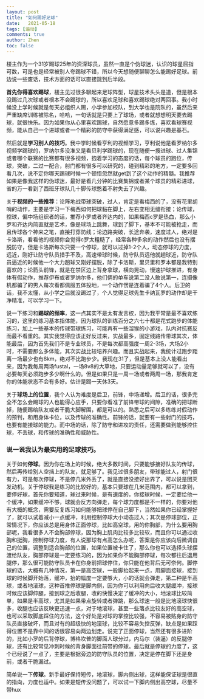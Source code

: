 ```yaml
---
layout: post
title: "如何踢好足球"
date:   2021-05-18
tags: [运动]
comments: true
author: Zhen
toc: false
---
```

楼主作为一个31岁踢球25年的资深球员，虽然一直是个伪球迷，认识的球星屈指可数，可是也是经常被别人夸踢球不错，所以今天想随便聊聊怎么能踢好足球。前边说一些废话，技术方面的话可以直接跳到后半段。

**首先你得喜欢踢球**，楼主见过很多聊起来足球阵型，球星技术头头是道，但是根本没踢过几次球或者根本不会踢球的，所以喜欢足球和喜欢踢球绝对两回事。我小时候没上学时候就是每天必组织人踢，小学参加校队，到大学也是院队的，虽然后来严重缺席训练被除名，哈哈，一句话就是只要上了球场，或者就想想明天要去踢球，就很快乐。因为如果你从心里喜欢踢球，自然愿意多踢多练，喜欢看球赛视频，能从自己一个进球或者一个精彩的防守中获得满足感，可以说兴趣是基石。

然后就是**学习别人的技巧**。我中学时候看亨利的视频学习，亨利说他是看罗纳尔多视频学踢球的，罗纳尔多没准又是看贝利学踢球的，现在随便一搜进球、过人集锦或者哪个联赛的比赛都有很多视频，抱着学习的态度的话，每个球员的跑位，传球，突破，二过一配合，射门都有很多可以研究的，碰到精彩的地方，一定要多回看几次，说不定你哪天踢球时候一个顿悟忽然就get到了这个动作的精髓。我推荐如果是像我这样的伪球迷，最好是看几分钟的比赛集锦或者某个球员的精彩进球，省的万一看到了西班牙球队几十脚传球憋着不射失去了兴趣。

关于**视频的一些推荐**：论阵地战带球突破，过人，肯定是看梅西的了，没有花里胡哨的动作，主要是学习一下梅西如何把球黏在脚上，左右变相无缝衔接；论传球，控球，偏中场组织者的话，推荐小罗或者齐达内的，如果梅西c罗是热血，那么小罗和齐达内简直就是艺术，像是球场上跳舞，球到了脚下，基本不可能被抢走，而且传球各个神来之笔，直接打穿防线；论边路突破，长途奔袭，速度过人，绝对是卡洛斯，看看他的视频你会觉得c罗太粗糙了，经常各种多余的动作然后也没有摆脱防守，但是卡洛斯每次只要一个停球，就可以过掉1-2个人，动态停球的力度，远近，刚好让防守队员措手不及，高速带球时候，防守队员远他就趟球近，防守队员逼近的时候他一个大力趟球又刚好摆脱，除了卡洛斯，里贝里和罗本都是我特别喜欢的；论箭头前锋，就是在禁区边上背身拿球，横向晃动，慢速护球推进，有身体有假动作，推荐伊布或者罗纳尔多，他们俩的单车说第二没人敢说第一，连摄像机都骗了的男人每次看都佩服五体投地，一个动作愣是连着骗了4个人。后卫的话，我不太懂，从小学之后就没踢过了，个人觉得足球先生卡纳瓦罗的动作却是干净精准，可以学习一下。

说一下练习和**踢球的频率**，这一点其实不是太有发言权，因为我平常是最不喜欢练习的，这里的练习基本指体能，因为球队的训练百分之六七十都是花式跑步的体能练习，加上一些基本的传球带球练习，可能再有一些溜猴的小游戏，队内对抗赛反而最不看重的。其实我觉得应该正好反过来，实战最多，固定线路传带球其次，体能最后，因为首先我们不是专业球员，不是每次都高强度一周2-3场，大场2小时，不需要那么多体能，其次实战比较培养兴趣。而且实战起来，我统计过跑步距离一场最少也有8km，绝对不比跑步少。我现在31了，但是基本上没人能看出来，因为我每周两场fustal，一场8v8的大草地，只要运动量足够就可以了，没有必要每天必须跑步多少啊什么的。但是如果只是一周一场或者两周一场，那我肯定你的体能状态不会有多好。估计是踢一天休3天。

关于**球场上的位置**，我个人认为难度是后卫，前锋，中场递增。后卫的话，很多完全不怎么会踢球的人也能得心应手，只要你看准了前锋带球的间隙，准确的把球断掉，随便踢给队友或者干脆大脚解围，都是可以的。熟悉之后可以多练练对假动作的预判，和用身体卡位，以及传球的准确性。前锋的话，就要有一些射门的技巧，也要有能接球的能力。而中场的话，除了防守和进攻的责任，还需要做到能够控住球，不丢球，和传球的准确性和威胁性。

### 说一说我认为最实用的足球技巧。

关于如何**停球**。因为你在场上的时候，绝大多数时间，只要能够接好队友的传球，然后再传给别人空挡上的队友，就足够了。我见过很多朋友，带球能过人，射门很有力，可是每次停球，不是停几米外丢了，就是直接没接好出界了，可以说是团灭发动机。关于停球我是练习的比较好的，基本只要球在几米范围内，都可以拿到，要停好球，首先你要知道，球过来时候，是有速度的，你接球时候，一定要给他一个缓冲，如果缓冲不够，球就会反方向弹走，每个球力度都是不一样的，你要对他有大概的概念，需要反复练习如何能够把球停在自己脚下，当然如果你已经掌握好了，就可以试着减小一点缓冲，利用控制停球大小动态过人；其次是停球部位，正常情况下，你应该总是用身体正面停球，比如高空球，用的你胸部，为什么要用胸部呢，我看很多人不会胸部停球，因为胸上肌肉比较多比较软，而且你可以通过收胸和挺胸，控制停球力度，有人说那球有点高怎么办呢，答案是你应该向后微调自己的位置，调整到适合胸部的位置，如果位置被卡住了，那么你也可以选择头球摆渡给队友，胸部停球是一定要练习的，因为如果你不能胸部停球，每次都往后退用腿停，那么很可能防守队员卡在你身前把球停住，你只能在他背后无可奈何。脚停球的话，大概有几种情况，第一是高空球，一般脚抬起来一点，用脚面接球，接到球的时候脚开始落，缓冲，抬的幅度一定要够大，小的话就会弹走，第二种是半高球，或者地滚球，这种首推停球是脚内侧，因为你可以利用向后收大腿缓冲，接球时候应该脚伸腿，接到球之后收腿，收的快慢决定了缓冲的大小，地滚球比较简单，如果是半高球，尤其是如果带点旋转或者弹跳，那么球速一般是比地滚球快很多，收腿也应该反映更迅速一点，对于地滚球，甚至一些落点比较友好的高空球，也可以采取脚底踩住的方法，这个好处是对球的掌控比较强，不容易被贴身的防守队员直接破坏，而且对有的超级快的地滚球，比较不容易失控反弹，缺点是如果踩得位置不是靠中间的话很容易向两边划走。说完了正面停球，当然还有很多进阶的，比如小罗的后背停球，博格坎普的脚面人球分过，内马尔（装逼）的反腿停球，还有比较常见冲刺时候的背身脚面往前带的停球。最后就是停球的力度了，这个已经说了一点了，主要是根据旁边的防守队员的位置，决定是停在脚下还是身前，或者干脆漏过。

简单说一下**传球**。新手最好保持短传，地滚球，脚内侧出球，这样能保证球是很直的指向，力度也适中。如果是短传没问题了，可以试一下脚内侧出高空球，尽量不带hux


<!--stackedit_data:
eyJoaXN0b3J5IjpbMjMwMDY2MDcwLDExNjAzMzcwMzcsMTA0MT
M0Nzk0NCwxMTE3MTc5NjcsLTEyODUzMTQ4ODJdfQ==
-->